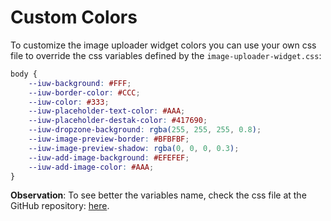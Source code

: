 # Custom Colors

To customize the image uploader widget colors you can use your own css file to override the css variables defined by the `image-uploader-widget.css`:

```scss
body {
    --iuw-background: #FFF;
    --iuw-border-color: #CCC;
    --iuw-color: #333;
    --iuw-placeholder-text-color: #AAA;
    --iuw-placeholder-destak-color: #417690;
    --iuw-dropzone-background: rgba(255, 255, 255, 0.8);
    --iuw-image-preview-border: #BFBFBF;
    --iuw-image-preview-shadow: rgba(0, 0, 0, 0.3);
    --iuw-add-image-background: #EFEFEF;
    --iuw-add-image-color: #AAA;
}
```

**Observation**: To see better the variables name, check the css file at the GitHub repository: [here](https://github.com/inventare/django-image-uploader-widget/blob/main/image_uploader_widget/static/image_uploader_widget/css/image-uploader-widget.css).
